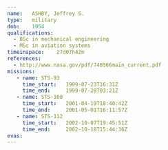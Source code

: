 ```yaml
---
name:	ASHBY, Jeffrey S.
type:	military
dob:	1954
qualifications:
  - BSc in mechanical engineering
  - MSc in aviation systems
timeinspace:	27d07h42m
references:
  - http://www.nasa.gov/pdf/740566main_current.pdf
missions:
   - name: STS-93
     time_start:   1999-07-23T16:31Z
     time_end:     1999-07-28T03:21Z
   - name: STS-100
     time_start:   2001-04-19T18:40:42Z
     time_end:     2001-05-01T16:11:57Z
   - name: STS-112
     time_start:   2002-10-07T19:45:51Z
     time_end:     2002-10-18T15:44:36Z
evas:
---
```

